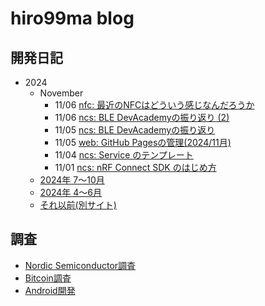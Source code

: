 # hiro99ma blog

## 開発日記

* 2024
  * November
    * 11/06 [nfc: 最近のNFCはどういう感じなんだろうか](2024/11/20241106-nfc.md)
    * 11/06 [ncs: BLE DevAcademyの振り返り (2)](2024/11/20241106-ncs.md)
    * 11/05 [ncs: BLE DevAcademyの振り返り](2024/11/20241105-ncs.md)
    * 11/05 [web: GitHub Pagesの管理(2024/11月)](2024/11/20241105-web.md)
    * 11/04 [ncs: Service のテンプレート](2024/11/20241104-ncs.md)
    * 11/01 [ncs: nRF Connect SDK のはじめ方](2024/11/20241101-ncs.md)
  * [2024年 7～10月](2024/2024-2.md)
  * [2024年 4～6月](2024/2024-1.md)
  * [それ以前(別サイト)](https://hiro99ma.blogspot.com/)

## 調査

* [Nordic Semiconductor調査](nrf/index.md)
* [Bitcoin調査](bitcoin/index.md)
* [Android開発](android/index.md)
